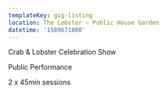 ```yaml
---
templateKey: gig-listing
location: The Lobster ~ Public House Garden
datetime: '1589671800'
---
```

Crab & Lobster Celebration Show

Public Performance 

2 x 45min sessions

